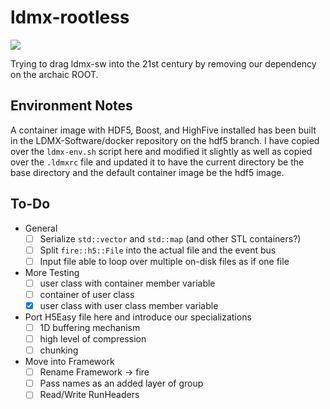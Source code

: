 # ldmx-rootless

<a href="https://github.com/tomeichlersmith/ldmx-rootless/actions" alt="Actions">
    <img src="https://github.com/tomeichlersmith/ldmx-rootless/workflows/CI/badge.svg" />
</a>

Trying to drag ldmx-sw into the 21st century by removing our dependency on the archaic ROOT.

## Environment Notes

A container image with HDF5, Boost, and HighFive installed has been built in the LDMX-Software/docker
repository on the hdf5 branch. I have copied over the `ldmx-env.sh` script here and modified it slightly
as well as copied over the `.ldmxrc` file and updated it to have the current directory be the base directory
and the default container image be the hdf5 image.

## To-Do

- General
  - [ ] Serialize `std::vector` and `std::map` (and other STL containers?)
  - [ ] Split `fire::h5::File` into the actual file and the event bus
  - [ ] Input file able to loop over multiple on-disk files as if one file
- More Testing
  - [ ] user class with container member variable
  - [ ] container of user class
  - [x] user class with user class member variable
- Port H5Easy file here and introduce our specializations
  - [ ] 1D buffering mechanism
  - [ ] high level of compression
  - [ ] chunking
- Move into Framework
  - [ ] Rename Framework -> fire
  - [ ] Pass names as an added layer of group
  - [ ] Read/Write RunHeaders
